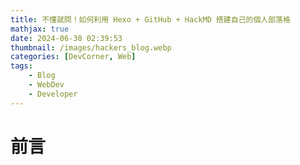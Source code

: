 ```yaml
---
title: 不懂就問！如何利用 Hexo + GitHub + HackMD 搭建自己的個人部落格
mathjax: true
date: 2024-06-30 02:39:53
thumbnail: /images/hackers_blog.webp
categories: [DevCorner, Web]
tags:
    - Blog
    - WebDev
    - Developer
---
```


# 前言
